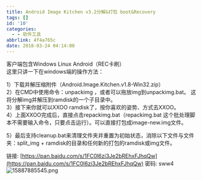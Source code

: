 ```yaml
---
title: Android Image Kitchen v3.2分解&打包 boot&Recovery
tags: []
id: '10'
categories:
  - - 软件工具
abbrlink: 4f4a765c
date: 2018-03-24 04:14:00
---
```


客户端包含Windows Linux Android（REC卡刷）  
这里只讲一下在windows端的操作方法：

1）下载并解压缩附件（Android.Image.Kitchen.v1.8-Win32.zip）  
2）在CMD中使用命令：unpackimg ，或者可以拖放img到unpackimg.bat。 这将分解img并解压到ramdisk的一个子目录中。  
3）接下来你就可以XXOO ramdisk了，按你喜欢的姿势、方式去XXOO。  
4）上面XXOO完成后，直接点击repackimg.bat（repackimg.bat 这个批处理脚本不需要输入命令，只要点击运行）。可以直接打包成image-new.img文件。

5）最后支持cleanup.bat来清理文件夹并重置为初始状态，消除以下文件与文件夹：split\_img + ramdisk的目录和任何新的打包的ramdisk或img文件。

链接: [https://pan.baidu.com/s/1FC0l6zi3Je2bREhxFJhqQw](https://pan.baidu.com/s/1FC0l6zi3Je2bREhxFJhqQw) 密码: sww4  
![15887885545.png](http://post.332b.com/usr/uploads/2018/03/1090277441.png "15887885545.png")